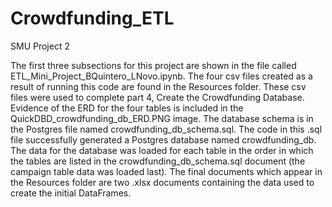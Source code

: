 # Crowdfunding_ETL
SMU Project 2

The first three subsections for this project are shown in the file called ETL_Mini_Project_BQuintero_LNovo.ipynb. The four csv files created as a result of running this code are found in the Resources folder. These csv files were used to complete part 4, Create the Crowdfunding Database. Evidence of the ERD for the four tables is included in the QuickDBD_crowdfunding_db_ERD.PNG image. The database schema is in the Postgres file named crowdfunding_db_schema.sql. The code in this .sql file successfully generated a Postgres database named crowdfunding_db. The data for the database was loaded for each table in the order in which the tables are listed in the crowdfunding_db_schema.sql document (the campaign table data was loaded last). The final documents which appear in the Resources folder are two .xlsx documents containing the data used to create the initial DataFrames.
